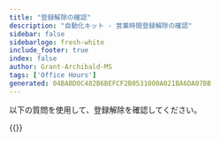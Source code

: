 ```yaml
---
title: "登録解除の確認"
description: "自動化キット - 営業時間登録解除の確認"
sidebar: false
sidebarlogo: fresh-white
include_footer: true
index: false
author: Grant-Archibald-MS
tags: ['Office Hours']
generated: 04BABD0C482B6BEFCF2B0531000A021BA6DA07BB
---
```


以下の質問を使用して、登録解除を確認してください。

{{<questions name="/content/ja/office-hours/unregister-confirm.json" completed="登録解除確認を完了していただきありがとうございます" showNavigationButtons="false" locale="ja">}}
